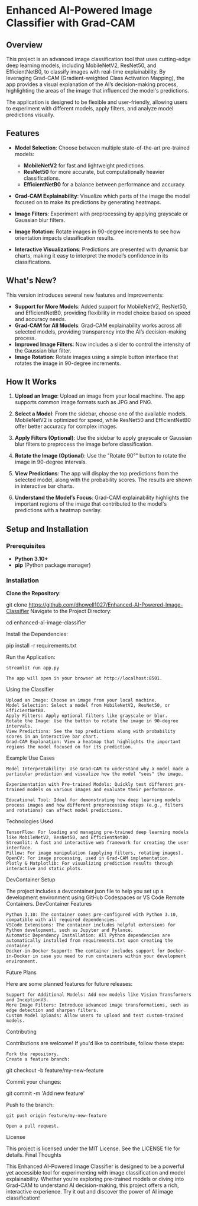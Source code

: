 # Enhanced AI-Powered Image Classifier with Grad-CAM

## Overview

This project is an advanced image classification tool that uses cutting-edge deep learning models, including MobileNetV2, ResNet50, and EfficientNetB0, to classify images with real-time explainability. By leveraging Grad-CAM (Gradient-weighted Class Activation Mapping), the app provides a visual explanation of the AI’s decision-making process, highlighting the areas of the image that influenced the model's predictions.

The application is designed to be flexible and user-friendly, allowing users to experiment with different models, apply filters, and analyze model predictions visually.

## Features

- **Model Selection**: Choose between multiple state-of-the-art pre-trained models:
  - **MobileNetV2** for fast and lightweight predictions.
  - **ResNet50** for more accurate, but computationally heavier classifications.
  - **EfficientNetB0** for a balance between performance and accuracy.
  
- **Grad-CAM Explainability**: Visualize which parts of the image the model focused on to make its predictions by generating heatmaps.

- **Image Filters**: Experiment with preprocessing by applying grayscale or Gaussian blur filters.

- **Image Rotation**: Rotate images in 90-degree increments to see how orientation impacts classification results.

- **Interactive Visualizations**: Predictions are presented with dynamic bar charts, making it easy to interpret the model’s confidence in its classifications.

## What's New?

This version introduces several new features and improvements:
- **Support for More Models**: Added support for MobileNetV2, ResNet50, and EfficientNetB0, providing flexibility in model choice based on speed and accuracy needs.
- **Grad-CAM for All Models**: Grad-CAM explainability works across all selected models, providing transparency into the AI’s decision-making process.
- **Improved Image Filters**: Now includes a slider to control the intensity of the Gaussian blur filter.
- **Image Rotation**: Rotate images using a simple button interface that rotates the image in 90-degree increments.

## How It Works

1. **Upload an Image**: Upload an image from your local machine. The app supports common image formats such as JPG and PNG.
   
2. **Select a Model**: From the sidebar, choose one of the available models. MobileNetV2 is optimized for speed, while ResNet50 and EfficientNetB0 offer better accuracy for complex images.

3. **Apply Filters (Optional)**: Use the sidebar to apply grayscale or Gaussian blur filters to preprocess the image before classification.

4. **Rotate the Image (Optional)**: Use the "Rotate 90°" button to rotate the image in 90-degree intervals.

5. **View Predictions**: The app will display the top predictions from the selected model, along with the probability scores. The results are shown in interactive bar charts.

6. **Understand the Model’s Focus**: Grad-CAM explainability highlights the important regions of the image that contributed to the model's predictions with a heatmap overlay.

## Setup and Installation

### Prerequisites

- **Python 3.10+**
- **pip** (Python package manager)

### Installation
**Clone the Repository**:

   git clone https://github.com/dhowell1027/Enhanced-AI-Powered-Image-Classifier
Navigate to the Project Directory:

cd enhanced-ai-image-classifier

Install the Dependencies:

pip install -r requirements.txt

Run the Application:


    streamlit run app.py

    The app will open in your browser at http://localhost:8501.

Using the Classifier

    Upload an Image: Choose an image from your local machine.
    Model Selection: Select a model from MobileNetV2, ResNet50, or EfficientNetB0.
    Apply Filters: Apply optional filters like grayscale or blur.
    Rotate the Image: Use the button to rotate the image in 90-degree intervals.
    View Predictions: See the top predictions along with probability scores in an interactive bar chart.
    Grad-CAM Explanation: View a heatmap that highlights the important regions the model focused on for its prediction.

Example Use Cases

    Model Interpretability: Use Grad-CAM to understand why a model made a particular prediction and visualize how the model "sees" the image.

    Experimentation with Pre-trained Models: Quickly test different pre-trained models on various images and evaluate their performance.

    Educational Tool: Ideal for demonstrating how deep learning models process images and how different preprocessing steps (e.g., filters and rotations) can affect model predictions.

Technologies Used

    TensorFlow: For loading and managing pre-trained deep learning models like MobileNetV2, ResNet50, and EfficientNetB0.
    Streamlit: A fast and interactive web framework for creating the user interface.
    Pillow: For image manipulation (applying filters, rotating images).
    OpenCV: For image processing, used in Grad-CAM implementation.
    Plotly & Matplotlib: For visualizing prediction results through interactive and static plots.

DevContainer Setup

The project includes a devcontainer.json file to help you set up a development environment using GitHub Codespaces or VS Code Remote Containers.
DevContainer Features

    Python 3.10: The container comes pre-configured with Python 3.10, compatible with all required dependencies.
    VSCode Extensions: The container includes helpful extensions for Python development, such as Jupyter and Pylance.
    Automatic Dependency Installation: All Python dependencies are automatically installed from requirements.txt upon creating the container.
    Docker-in-Docker Support: The container includes support for Docker-in-Docker in case you need to run containers within your development environment.

Future Plans

Here are some planned features for future releases:

    Support for Additional Models: Add new models like Vision Transformers and InceptionV3.
    More Image Filters: Introduce advanced image transformations, such as edge detection and sharpen filters.
    Custom Model Uploads: Allow users to upload and test custom-trained models.

Contributing

Contributions are welcome! If you'd like to contribute, follow these steps:

    Fork the repository.
    Create a feature branch:

    

git checkout -b feature/my-new-feature

Commit your changes:



git commit -m 'Add new feature'

Push to the branch:



    git push origin feature/my-new-feature

    Open a pull request.

License

This project is licensed under the MIT License. See the LICENSE file for details.
Final Thoughts

This Enhanced AI-Powered Image Classifier is designed to be a powerful yet accessible tool for experimenting with image classification and model explainability. Whether you’re exploring pre-trained models or diving into Grad-CAM to understand AI decision-making, this project offers a rich, interactive experience. Try it out and discover the power of AI image classification!